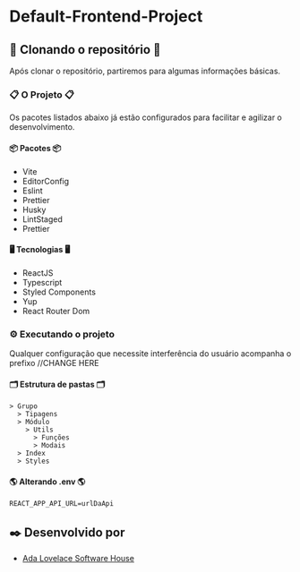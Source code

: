 # Default-Frontend-Project

## 🚀 Clonando o repositório 🚀

Após clonar o repositório, partiremos para algumas informações básicas.

### 📋 O Projeto 📋

Os pacotes listados abaixo já estão configurados para facilitar e agilizar o desenvolvimento.

#### 📦 Pacotes 📦

- Vite
- EditorConfig
- Eslint
- Prettier
- Husky
- LintStaged
- Prettier

#### 🖥️ Tecnologias 🖥️

- ReactJS
- Typescript
- Styled Components
- Yup
- React Router Dom

### ⚙️ Executando o projeto

Qualquer configuração que necessite interferência do usuário acompanha o prefixo //CHANGE HERE

#### 🗂️ Estrutura de pastas 🗂️

```
> Grupo
  > Tipagens
  > Módulo
    > Utils
      > Funções
      > Modais
  > Index
  > Styles
```

#### 🌎 Alterando .env 🌎

```
REACT_APP_API_URL=urlDaApi
```

## ✒️ Desenvolvido por

- [Ada Lovelace Software House](https://adasoftwarehouse.com.br)
